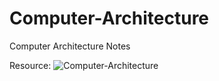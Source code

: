 # Computer-Architecture
Computer Architecture Notes

Resource: ![Computer-Architecture](https://www.eecs.umich.edu/courses/eecs470/)
